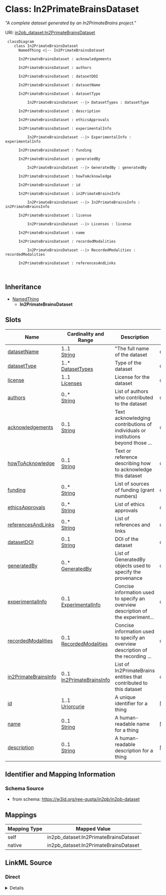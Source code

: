 # Class: In2PrimateBrainsDataset


_"A complete dataset generated by an In2PrimateBrains project."_





URI: [in2pb_dataset:In2PrimateBrainsDataset](https://w3id.org/ree-gupta/in2pb/in2pb-datasetIn2PrimateBrainsDataset)



```mermaid
 classDiagram
    class In2PrimateBrainsDataset
      NamedThing <|-- In2PrimateBrainsDataset
      
      In2PrimateBrainsDataset : acknowledgements
        
      In2PrimateBrainsDataset : authors
        
      In2PrimateBrainsDataset : datasetDOI
        
      In2PrimateBrainsDataset : datasetName
        
      In2PrimateBrainsDataset : datasetType
        
          In2PrimateBrainsDataset --|> DatasetTypes : datasetType
        
      In2PrimateBrainsDataset : description
        
      In2PrimateBrainsDataset : ethicsApprovals
        
      In2PrimateBrainsDataset : experimentalInfo
        
          In2PrimateBrainsDataset --|> ExperimentalInfo : experimentalInfo
        
      In2PrimateBrainsDataset : funding
        
      In2PrimateBrainsDataset : generatedBy
        
          In2PrimateBrainsDataset --|> GeneratedBy : generatedBy
        
      In2PrimateBrainsDataset : howToAcknowledge
        
      In2PrimateBrainsDataset : id
        
      In2PrimateBrainsDataset : in2PrimateBrainsInfo
        
          In2PrimateBrainsDataset --|> In2PrimateBrainsInfo : in2PrimateBrainsInfo
        
      In2PrimateBrainsDataset : license
        
          In2PrimateBrainsDataset --|> Licenses : license
        
      In2PrimateBrainsDataset : name
        
      In2PrimateBrainsDataset : recordedModalities
        
          In2PrimateBrainsDataset --|> RecordedModalities : recordedModalities
        
      In2PrimateBrainsDataset : referencesAndLinks
        
      
```





## Inheritance
* [NamedThing](NamedThing.md)
    * **In2PrimateBrainsDataset**



## Slots

| Name | Cardinality and Range | Description | Inheritance |
| ---  | --- | --- | --- |
| [datasetName](datasetName.md) | 1..1 <br/> [String](String.md) | "The full name of the dataset | direct |
| [datasetType](datasetType.md) | 1..* <br/> [DatasetTypes](DatasetTypes.md) | Type of the dataset | direct |
| [license](license.md) | 1..1 <br/> [Licenses](Licenses.md) | License for the dataset | direct |
| [authors](authors.md) | 0..* <br/> [String](String.md) | List of authors who contributed to the dataset | direct |
| [acknowledgements](acknowledgements.md) | 0..1 <br/> [String](String.md) | Text acknowledging contributions of individuals or institutions beyond those ... | direct |
| [howToAcknowledge](howToAcknowledge.md) | 0..1 <br/> [String](String.md) | Text or reference describing how to acknowledge this dataset | direct |
| [funding](funding.md) | 0..* <br/> [String](String.md) | List of sources of funding (grant numbers) | direct |
| [ethicsApprovals](ethicsApprovals.md) | 0..* <br/> [String](String.md) | List of ethics approvals | direct |
| [referencesAndLinks](referencesAndLinks.md) | 0..* <br/> [String](String.md) | List of references and links | direct |
| [datasetDOI](datasetDOI.md) | 0..1 <br/> [String](String.md) | DOI of the dataset | direct |
| [generatedBy](generatedBy.md) | 0..* <br/> [GeneratedBy](GeneratedBy.md) | List of GeneratedBy objects used to specify the provenance | direct |
| [experimentalInfo](experimentalInfo.md) | 0..1 <br/> [ExperimentalInfo](ExperimentalInfo.md) | Concise information used to specify an overview description of the experiment... | direct |
| [recordedModalities](recordedModalities.md) | 0..1 <br/> [RecordedModalities](RecordedModalities.md) | Concise information used to specify an overview description of the recording ... | direct |
| [in2PrimateBrainsInfo](in2PrimateBrainsInfo.md) | 0..1 <br/> [In2PrimateBrainsInfo](In2PrimateBrainsInfo.md) | List of In2PrimateBrains entities that contributed to this dataset | direct |
| [id](id.md) | 1..1 <br/> [Uriorcurie](Uriorcurie.md) | A unique identifier for a thing | [NamedThing](NamedThing.md) |
| [name](name.md) | 0..1 <br/> [String](String.md) | A human-readable name for a thing | [NamedThing](NamedThing.md) |
| [description](description.md) | 0..1 <br/> [String](String.md) | A human-readable description for a thing | [NamedThing](NamedThing.md) |









## Identifier and Mapping Information







### Schema Source


* from schema: https://w3id.org/ree-gupta/in2pb/in2pb-dataset





## Mappings

| Mapping Type | Mapped Value |
| ---  | ---  |
| self | in2pb_dataset:In2PrimateBrainsDataset |
| native | in2pb_dataset:In2PrimateBrainsDataset |





## LinkML Source

<!-- TODO: investigate https://stackoverflow.com/questions/37606292/how-to-create-tabbed-code-blocks-in-mkdocs-or-sphinx -->

### Direct

<details>
```yaml
name: In2PrimateBrainsDataset
description: '"A complete dataset generated by an In2PrimateBrains project."'
from_schema: https://w3id.org/ree-gupta/in2pb/in2pb-dataset
is_a: NamedThing
slots:
- datasetName
- datasetType
- license
- authors
- acknowledgements
- howToAcknowledge
- funding
- ethicsApprovals
- referencesAndLinks
- datasetDOI
- generatedBy
- experimentalInfo
- recordedModalities
- in2PrimateBrainsInfo

```
</details>

### Induced

<details>
```yaml
name: In2PrimateBrainsDataset
description: '"A complete dataset generated by an In2PrimateBrains project."'
from_schema: https://w3id.org/ree-gupta/in2pb/in2pb-dataset
is_a: NamedThing
attributes:
  datasetName:
    name: datasetName
    description: '"The full name of the dataset."'
    from_schema: https://w3id.org/ree-gupta/in2pb/in2pb-dataset
    close_mappings:
    - openminds:fullName
    - bids:Name(metadata)
    broad_mappings:
    - schema:name
    rank: 1000
    alias: datasetName
    owner: In2PrimateBrainsDataset
    domain_of:
    - In2PrimateBrainsDataset
    range: string
    required: true
  datasetType:
    name: datasetType
    description: Type of the dataset.
    from_schema: https://w3id.org/ree-gupta/in2pb/in2pb-dataset
    close_mappings:
    - openminds:type
    - bids:DatasetType(metadata)
    rank: 1000
    multivalued: true
    alias: datasetType
    owner: In2PrimateBrainsDataset
    domain_of:
    - In2PrimateBrainsDataset
    range: DatasetTypes
    required: true
  license:
    name: license
    description: License for the dataset
    from_schema: https://w3id.org/ree-gupta/in2pb/in2pb-dataset
    close_mappings:
    - openminds_core:license
    - bids:License(metadata)
    rank: 1000
    alias: license
    owner: In2PrimateBrainsDataset
    domain_of:
    - In2PrimateBrainsDataset
    range: Licenses
    required: true
  authors:
    name: authors
    description: List of authors who contributed to the dataset
    from_schema: https://w3id.org/ree-gupta/in2pb/in2pb-dataset
    close_mappings:
    - openminds:author
    - bids:Authors(metadata)
    rank: 1000
    multivalued: true
    alias: authors
    owner: In2PrimateBrainsDataset
    domain_of:
    - In2PrimateBrainsDataset
    range: string
  acknowledgements:
    name: acknowledgements
    description: Text acknowledging contributions of individuals or institutions beyond
      those listed in Authors or Funding.
    from_schema: https://w3id.org/ree-gupta/in2pb/in2pb-dataset
    close_mappings:
    - bids:Acknowledgements(metadata)
    rank: 1000
    multivalued: false
    alias: acknowledgements
    owner: In2PrimateBrainsDataset
    domain_of:
    - In2PrimateBrainsDataset
    range: string
  howToAcknowledge:
    name: howToAcknowledge
    description: Text or reference describing how to acknowledge this dataset
    from_schema: https://w3id.org/ree-gupta/in2pb/in2pb-dataset
    close_mappings:
    - openminds:howToCite
    - bids:HowToAcknowledge(metadata)
    rank: 1000
    alias: howToAcknowledge
    owner: In2PrimateBrainsDataset
    domain_of:
    - In2PrimateBrainsDataset
    range: string
  funding:
    name: funding
    description: List of sources of funding (grant numbers)
    from_schema: https://w3id.org/ree-gupta/in2pb/in2pb-dataset
    close_mappings:
    - openminds_core:funding
    - bids:Funding(metadata)
    rank: 1000
    multivalued: true
    alias: funding
    owner: In2PrimateBrainsDataset
    domain_of:
    - In2PrimateBrainsDataset
    range: string
  ethicsApprovals:
    name: ethicsApprovals
    description: List of ethics approvals
    from_schema: https://w3id.org/ree-gupta/in2pb/in2pb-dataset
    close_mappings:
    - openminds_core:ethicsAssessment
    - bids:EthicsApprovals(metadata)
    rank: 1000
    multivalued: true
    alias: ethicsApprovals
    owner: In2PrimateBrainsDataset
    domain_of:
    - In2PrimateBrainsDataset
    range: string
  referencesAndLinks:
    name: referencesAndLinks
    description: List of references and links
    from_schema: https://w3id.org/ree-gupta/in2pb/in2pb-dataset
    close_mappings:
    - openminds_core:uRL
    - bids:ReferencesAndLinks(metadata)
    rank: 1000
    multivalued: true
    alias: referencesAndLinks
    owner: In2PrimateBrainsDataset
    domain_of:
    - In2PrimateBrainsDataset
    range: string
  datasetDOI:
    name: datasetDOI
    description: DOI of the dataset
    from_schema: https://w3id.org/ree-gupta/in2pb/in2pb-dataset
    close_mappings:
    - openminds_core:dOI
    - bids:DatasetDOI(metadata)
    rank: 1000
    alias: datasetDOI
    owner: In2PrimateBrainsDataset
    domain_of:
    - In2PrimateBrainsDataset
    range: string
  generatedBy:
    name: generatedBy
    description: List of GeneratedBy objects used to specify the provenance.
    from_schema: https://w3id.org/ree-gupta/in2pb/in2pb-dataset
    close_mappings:
    - bids:GeneratedBy(metadata)
    broad_mappings:
    - openminds_core:dataset
    rank: 1000
    multivalued: true
    alias: generatedBy
    owner: In2PrimateBrainsDataset
    domain_of:
    - In2PrimateBrainsDataset
    range: GeneratedBy
  experimentalInfo:
    name: experimentalInfo
    description: Concise information used to specify an overview description of the
      experiment, the data was recorded from.
    from_schema: https://w3id.org/ree-gupta/in2pb/in2pb-dataset
    rank: 1000
    alias: experimentalInfo
    owner: In2PrimateBrainsDataset
    domain_of:
    - In2PrimateBrainsDataset
    range: ExperimentalInfo
  recordedModalities:
    name: recordedModalities
    description: Concise information used to specify an overview description of the
      recording modalities present in the data.
    from_schema: https://w3id.org/ree-gupta/in2pb/in2pb-dataset
    rank: 1000
    alias: recordedModalities
    owner: In2PrimateBrainsDataset
    domain_of:
    - In2PrimateBrainsDataset
    range: RecordedModalities
  in2PrimateBrainsInfo:
    name: in2PrimateBrainsInfo
    description: List of In2PrimateBrains entities that contributed to this dataset.
    from_schema: https://w3id.org/ree-gupta/in2pb/in2pb-dataset
    rank: 1000
    alias: in2PrimateBrainsInfo
    owner: In2PrimateBrainsDataset
    domain_of:
    - In2PrimateBrainsDataset
    range: In2PrimateBrainsInfo
  id:
    name: id
    description: A unique identifier for a thing
    from_schema: https://w3id.org/ree-gupta/in2pb/in2pb-dataset
    rank: 1000
    slot_uri: schema:identifier
    identifier: true
    alias: id
    owner: In2PrimateBrainsDataset
    domain_of:
    - NamedThing
    range: uriorcurie
    required: true
  name:
    name: name
    description: A human-readable name for a thing
    from_schema: https://w3id.org/ree-gupta/in2pb/in2pb-dataset
    rank: 1000
    slot_uri: schema:name
    alias: name
    owner: In2PrimateBrainsDataset
    domain_of:
    - NamedThing
    - GeneratedBy
    range: string
  description:
    name: description
    description: A human-readable description for a thing
    from_schema: https://w3id.org/ree-gupta/in2pb/in2pb-dataset
    rank: 1000
    slot_uri: schema:description
    alias: description
    owner: In2PrimateBrainsDataset
    domain_of:
    - NamedThing
    - GeneratedBy
    range: string

```
</details>